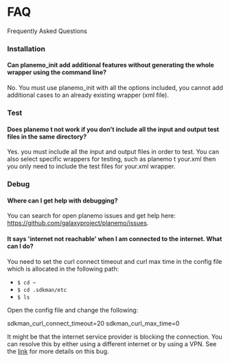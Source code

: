 # FAQ

Frequently Asked Questions

### Installation

#### Can planemo_init add additional features without generating the whole wrapper using the command line?

No. You must use planemo_init with all the options included, you cannot add additional cases to an already existing wrapper (xml file).

### Test

#### Does planemo t not work if you don't include all the input and output test files in the same directory?
Yes. you must include all the input and output files in order to test. You can also select specific wrappers for testing, such as planemo t your.xml then you only need to include the test files for your.xml wrapper.

### Debug

#### Where can I get help with debugging?
You can search for open planemo issues and get help here: https://github.com/galaxyproject/planemo/issues.

#### It says 'internet not reachable' when I am connected to the internet. What can I do?
You need to set the curl connect timeout and curl max time in the config file which is allocated in the following path:

  * `$ cd ~`
  * `$ cd .sdkman/etc`
  * `$ ls`

Open the config file and change the following:

sdkman_curl_connect_timeout=20
sdkman_curl_max_time=0

It might be that the internet service provider is blocking the connection. You can resolve this by either using a different internet or by using a VPN. See the [link](https://stackoverflow.com/questions/37189001/getting-internet-not-reachable-with-sdkman) for more details on this bug.
